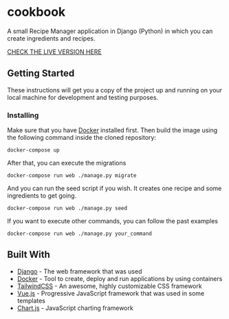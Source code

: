 # cookbook

A small Recipe Manager application in Django (Python) in which you can create ingredients and recipes.

[CHECK THE LIVE VERSION HERE](https://cookbook-apicbase-assignment.herokuapp.com/)


## Getting Started

These instructions will get you a copy of the project up and running on your local machine for development and testing purposes.

### Installing

Make sure that you have [Docker](https://www.docker.com/get-started) installed first. Then build the image using the following command inside the cloned repository:

```
docker-compose up
```

After that, you can execute the migrations

```
docker-compose run web ./manage.py migrate
```

And you can run the seed script if you wish. It creates one recipe and some ingredients to get going.

```
docker-compose run web ./manage.py seed
```

If you want to execute other commands, you can follow the past examples

```
docker-compose run web ./manage.py your_command
```


## Built With

* [Django](https://www.djangoproject.com/) - The web framework that was used
* [Docker](https://www.docker.com) - Tool to create, deploy and run applications by using containers
* [TailwindCSS](https://tailwindcss.com/) - An awesome, highly customizable CSS framework
* [Vue.js](https://vuejs.org/) - Progressive JavaScript framework that was used in some templates
* [Chart.js](https://www.chartjs.org/) - JavaScript charting framework
